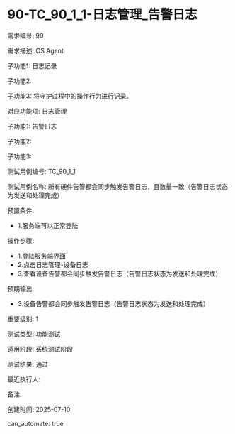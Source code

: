 # 90-TC_90_1_1-日志管理_告警日志

需求编号: 90

需求描述: OS Agent

子功能1: 日志记录

子功能2: 

子功能3: 将守护过程中的操作行为进行记录。


对应功能项: 日志管理

子功能1: 告警日志

子功能2: 

子功能3: 


测试用例编号: TC_90_1_1

测试用例名称: 所有硬件告警都会同步触发告警日志，且数量一致（告警日志状态为发送和处理完成）

预置条件:
- 1.服务端可以正常登陆

操作步骤:
- 1.登陆服务端界面
- 2.点击日志管理-设备日志
- 3.查看设备告警都会同步触发告警日志（告警日志状态为发送和处理完成）

预期输出:
- 3.设备告警都会同步触发告警日志（告警日志状态为发送和处理完成）

重要级别: 1

测试类型: 功能测试

适用阶段: 系统测试阶段

测试结果: 通过

最近执行人: 

备注: 

创建时间: 2025-07-10

can_automate: true
